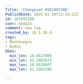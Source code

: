 ```yaml
---
Title: 'Changeset #161897288'
PublishDate: 2025-01-29T13:19:21Z
id: 161897288
user: dada24
comment: new tag
created_by: iD 2.30.4
tags:
- Montenegro
- Budva
bbox:
  min_lon: 18.8527888
  min_lat: 42.2901675
  max_lon: 18.8528607
  max_lat: 42.2902286

---
```

